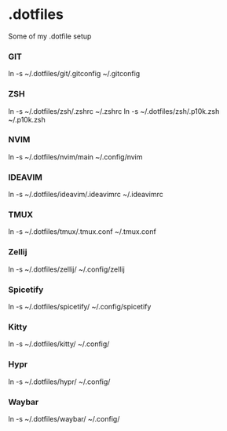 # .dotfiles

Some of my .dotfile setup

### GIT

ln -s ~/.dotfiles/git/.gitconfig ~/.gitconfig

### ZSH

ln -s ~/.dotfiles/zsh/.zshrc ~/.zshrc
ln -s ~/.dotfiles/zsh/.p10k.zsh ~/.p10k.zsh

### NVIM

ln -s ~/.dotfiles/nvim/main ~/.config/nvim

### IDEAVIM

ln -s ~/.dotfiles/ideavim/.ideavimrc ~/.ideavimrc

### TMUX

ln -s ~/.dotfiles/tmux/.tmux.conf ~/.tmux.conf

### Zellij

ln -s ~/.dotfiles/zellij/ ~/.config/zellij

### Spicetify

ln -s ~/.dotfiles/spicetify/ ~/.config/spicetify

### Kitty

ln -s ~/.dotfiles/kitty/ ~/.config/

### Hypr

ln -s ~/.dotfiles/hypr/ ~/.config/

### Waybar

ln -s ~/.dotfiles/waybar/ ~/.config/
